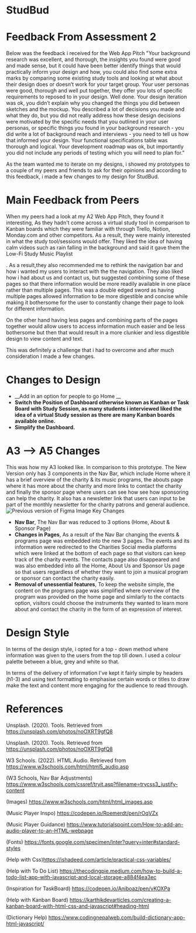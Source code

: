 # StudBud

# Feedback From Assessment 2
Below was the feedback i received for the Web App Pitch 
"Your background research was excellent, and thorough, the insights you found were good and made sense, but it could have been better identify things that would practically inform your design and how, you could also find some extra marks by comparing some existing study tools and looking at what about their design does or doesn’t work for your target group. Your user personas were good, thorough and well put together, they offer you lots of specific requirements to reposed to in your design. Well done. Your design iteration was ok, you didn’t explain why you changed the things you did between sketches and the mockup. You described a lot of decisions you made and what they do, but you did not really address how these design decisions were motivated by the specific needs that you outlined in your user personas, or specific things you found in your background research - you did write a lot of background reach and interviews - you need to tell us how that informed your design. Your functional specifications table was thorough and logical. Your development roadmap was ok, but importantly you did not include any periods of testing which you will need to plan for."

As the team wanted me to iterate on my designs, i showed my prototypes to a couple of my peers and friends to ask for their opinions and according to this feedback, i made a few changes to my design for StudBud. 

# Main Feedback from Peers
When my peers had a look at my A2 Web App Pitch, they found it interesting, As they hadn't come across a virtual study tool in comparison to Kanban boards which they were familiar with through Trello, Notion, Monday.com and other competitors. As a result, they were mainly interested in what the study tool/sessions would offer. They liked the idea of having calm videos such as rain falling in the background and said it gave them the Low-Fi Study Music Playlist 

. As a result,they also recommended me to rethink the navigation bar and how i wanted my users to interact with the the navigation. They also liked how i had about us and contact us, but suggested combining some of these pages so that there information would be more readily available in one place rather than multiple pages. This was a double edged sword as having multiple pages allowed information to be more digestible and concise while making it bothersome for the user to constantly change their page to look for different information.

On the other hand having less pages and combining parts of the pages together would allow users to access information much easier and be less bothersome but then that would result in a more clunkier and less digestible design to view content and text. 

This was definitely a challenge that i had to overcome and after much consideration I made a few changes.

# Changes to Design
* __Add in an option for people to go Home __
* __Switch the Position of Dashboard otherwise known as Kanban or Task Board with Study Session, as many students i interviewed liked the idea of a virtual Study session as there are many Kanban boards available online.__
* __Simplify the Dashboard.__


# A3 --> A5 Changes
This was how my A3 looked like. In comparison to this prototype. The New Version only has 3 components in the Nav Bar, which include Home where it has a brief overview of the charity & its music programs, the abouts page where it has more about the charity and more links to contact the charity and finally the sponsor page where users can see how see how sponsoring can help the charity. It also has a newsletter link that users can input to be part of the monthly newsletter for the charity patrons and general audience.
![Previous version of Figma Image](read.me.images/figma.png)
Key Changes
  * __Nav Bar__, The Nav Bar was reduced to 3 options (Home, About & Sponsor Page)
  * __Changes in Pages__, As a result of the Nav Bar changing the events & programs page was embedded into the new 3 pages. The events and its information were redirected to the Charities Social media platforms which were linked at the bottom of each page so that visitors can keep track of the charity events. The contacts page also disappeared and was also embedded into all the Home, About Us and Sponsor Us page so that users regardless of whether they want to join a musical program or sponsor can contact the charity easily.
  * __Removal of unessential features__, To keep the website simple, the content on the programs page was simplified where overview of the program was provided on the home page and similarly to the contacts option, visitors could choose the instruments they wanted to learn more about and contact the charity in the form of an expression of interest.

# Design Style
In terms of the design style, i opted for a top - down method where information was given to the users from the top till down. I used a colour palette between a blue, grey and white so that.

In terms of the delivery of information I've kept it fairly simple by headers (h1-3) and using text formatting to emphasise certain words or titles to draw make the text and content more engaging for the audience to read through.

#   References

Unsplash. (2020). Tools. Retrieved from https://unsplash.com/photos/noOXRT9gfQ8

Unsplash. (2020). Tools. Retrieved from https://unsplash.com/photos/noOXRT9gfQ8

W3 Schools. (2022). HTML Audio. Retrieved from https://www.w3schools.com/html/html5_audio.asp

(W3 Schools, Nav Bar Adjustments) https://www.w3schools.com/cssref/tryit.asp?filename=trycss3_justify-content

(Images) https://www.w3schools.com/html/html_images.asp

(Music Player Inspo) https://codepen.io/Roemerdt/pen/rOqVZx

(Music Player Guidance) https://www.tutorialspoint.com/How-to-add-an-audio-player-to-an-HTML-webpage

(Fonts) https://fonts.google.com/specimen/Inter?query=inter#standard-styles

(Help with Css)https://ishadeed.com/article/practical-css-variables/

(Help with To Do List) https://thecodingpie.medium.com/how-to-build-a-todo-list-app-with-javascript-and-local-storage-a884f4ea3ec

(Inspiration for TaskBoard) https://codepen.io/Aniboaz/pen/vKOXPa

(Help with Kanban Board) https://karthikdevarticles.com/creating-a-kanban-board-with-html-css-and-javascript#heading-html

(Dictionary Help) https://www.codingnepalweb.com/build-dictionary-app-html-javascript/